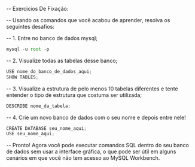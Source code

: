 -- Exercicios De Fixação: 

-- Usando os comandos que você acabou de aprender, resolva os seguintes desafios:

-- 1. Entre no banco de dados mysql;
```js
mysql -u root -p
```

-- 2. Visualize todas as tabelas desse banco;
```js
USE nome_do_banco_de_dados_aqui;
SHOW TABLES;
```

-- 3. Visualize a estrutura de pelo menos 10 tabelas diferentes e tente entender o tipo de estrutura que costuma ser utilizada;
```js
DESCRIBE nome_da_tabela;
```

-- 4. Crie um novo banco de dados com o seu nome e depois entre nele!
```js
CREATE DATABASE seu_nome_aqui;
USE seu_nome_aqui;
```

-- Pronto! Agora você pode executar comandos SQL dentro do seu banco de dados sem usar a interface gráfica, o que pode ser útil em alguns cenários em que você não tem acesso ao MySQL Workbench.